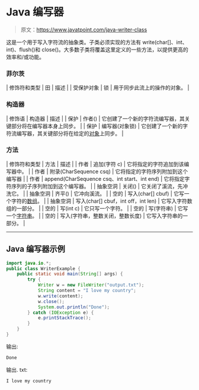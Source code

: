 # Java 编写器

> 原文：<https://www.javatpoint.com/java-writer-class>

这是一个用于写入字符流的抽象类。子类必须实现的方法有 write(char[]、int、int)、flush()和 close()。大多数子类将覆盖这里定义的一些方法，以提供更高的效率和/或功能。

### 菲尔茨

| 修饰符和类型 | 田 | 描述 |
| 受保护对象 | 锁 | 用于同步此流上的操作的对象。 |

### 构造器

| 修饰语 | 构造器 | 描述 |
| 保护 | 作者() | 它创建了一个新的字符流编写器，其关键部分将在编写器本身上同步。 |
| 保护 | 编写器(对象锁) | 它创建了一个新的字符流编写器，其关键部分将在给定的[对象](object-and-class-in-java)上同步。 |

### 方法

| 修饰符和类型 | 方法 | 描述 |
| 作者 | 追加(字符 c) | 它将指定的字符追加到该编写器中。 |
| 作者 | 附录(CharSequence csq) | 它将指定的字符序列附加到这个编写器 |
| 作者 | append(CharSequence csq、int start、int end) | 它将指定字符序列的子序列附加到这个编写器。 |
| 抽象空洞 | 关闭() | 它关闭了溪流，先冲洗它。 |
| 抽象空洞 | 齐平() | 它冲向溪流。 |
| 空的 | 写入(char[] cbuf) | 它写一个字符的[数组](array-in-java)。 |
| 抽象空洞 | 写入(char[] cbuf，int off，int len) | 它写入字符数组的一部分。 |
| 空的 | 写(int c) | 它只写一个字符。 |
| 空的 | 写(字符串) | 它写一个[字符串](java-string)。 |
| 空的 | 写入(字符串，整数关闭，整数长度) | 它写入字符串的一部分。 |

* * *

## Java 编写器示例

```java
import java.io.*;
public class WriterExample {
	public static void main(String[] args) {
		try {
			Writer w = new FileWriter("output.txt");
			String content = "I love my country";
			w.write(content);
			w.close();
			System.out.println("Done");
		} catch (IOException e) {
			e.printStackTrace();
		}
	}
}

```

输出:

```java
Done

```

输出. txt:

```java
I love my country

```